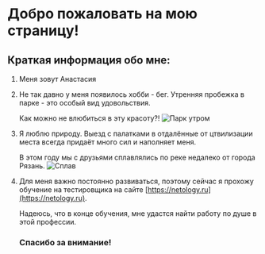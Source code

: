 # Добро пожаловать на мою страницу!

## Краткая информация обо мне:

1. Меня зовут Анастасия
2. Не так давно у меня появилось хобби - бег. Утренняя пробежка в парке - это особый вид удовольствия.
   
   Как можно не влюбиться в эту красоту?!
![Парк утром](https://photocentra.ru/images/main59/596627_main.jpg)

1. Я люблю природу. Выезд с палатками в отдалённые от цтвилизации места всегда придаёт много сил и наполняет меня.

   В этом году мы с друзьями сплавлялись по реке недалеко от города Рязань.
![Сплав](https://disk.yandex.ru/i/74DqWcX1Zhdhdg) 

4. Для меня важно постоянно развиваться, поэтому сейчас я прохожу обучение на тестировщика на сайте [https://netology.ru](https://netology.ru).

   Надеюсь, что в конце обучения, мне удастся найти работу по душе в этой профессии.

   ### Спасибо за внимание!
